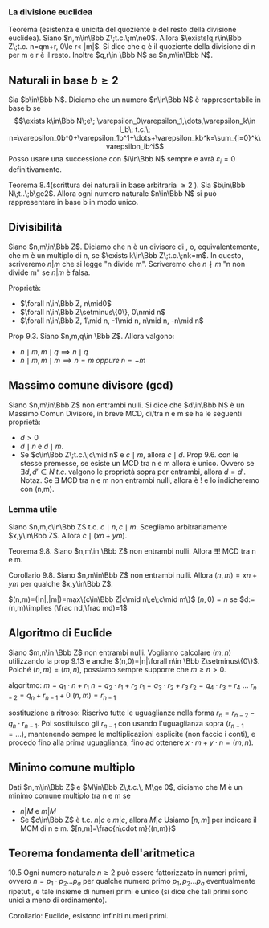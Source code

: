 ### La divisione euclidea
Teorema (esistenza e unicità del quoziente e del resto della divisione euclidea).
Siano $n,m\in\Bbb Z\;t.c.\;m\ne0$. Allora $\exists!q,r\in\Bbb Z\;t.c. n=qm+r, 0\le r< |m|$. Si dice che q è il quoziente della divisione di n per m e r è il resto. Inoltre $q,r\in \Bbb N$ se $n,m\in\Bbb N$.

## Naturali in base $b\ge2$
Sia $b\in\Bbb N$. Diciamo che un numero $n\in\Bbb N$ è rappresentabile in base b se
$$\exists k\in\Bbb N\;e\; \varepsilon_0\varepsilon_1,\dots,\varepsilon_k\in I_b\; t.c.\; n=\varepsilon_0b^0+\varepsilon_1b^1+\dots+\varepsilon_kb^k=\sum_{i=0}^k\varepsilon_ib^i$$
Posso usare una successione con $i\in\Bbb N$ sempre e avrà $\varepsilon_i=0$ definitivamente.

Teorema 8.4(scrittura dei naturali in base arbitraria $\ge2$ ).
Sia $b\in\Bbb N\;t..\;b\ge2$. Allora ogni numero naturale $n\in\Bbb N$ si può rappresentare in base b in modo unico.

## Divisibilità
Siano $n,m\in\Bbb Z$. Diciamo che n è un divisore di , o, equivalentemente, che m è un multiplo di n, se $\exists k\in\Bbb Z\;t.c.\;nk=m$. In questo, scriveremo $n|m$ che si legge "n divide m". Scriveremo che $n\nmid m$ "n non divide m" se $n|m$ è falsa.

Proprietà:
- $\forall n\in\Bbb Z, n\mid0$
- $\forall n\in\Bbb Z\setminus\{0\}, 0\nmid n$
- $\forall n\in\Bbb Z, 1\mid n, -1\mid n, n\mid n, -n\mid n$ 

Prop 9.3. Siano $n,m,q\in \Bbb Z$. Allora valgono:
- $n\mid m,m\mid q\implies n\mid q$
- $n\mid m,m\mid m\implies n=m\;oppure\;n=-m$

## Massimo comune divisore (gcd)
Siano $n,m\in\Bbb Z$ non entrambi nulli. Si dice che $d\in\Bbb N$ è un Massimo Comun Divisore, in breve MCD, di/tra n e m se ha le seguenti proprietà:
- $d>0$
- $d\mid n$ e $d\mid m$.
- Se $c\in\Bbb Z\;t.c.\;c\mid n$ e $c\mid m$, allora $c\mid d$.
Prop 9.6. con le stesse premesse, se esiste un MCD tra n e m allora è unico. Ovvero se $\exists d,d'\in N\;t.c.$ valgono le proprietà sopra per entrambi, allora $d=d'$.
Notaz. Se $\exists$ MCD tra n e m non entrambi nulli, allora è ! e lo indicheremo con (n,m).

### Lemma utile
Siano $n,m,c\in\Bbb Z$ t.c. $c\mid n,c\mid m$. Scegliamo arbitrariamente $x,y\in\Bbb Z$. Allora $c\mid(xn+ym)$.

Teorema 9.8.
Siano $n,m\in \Bbb Z$ non entrambi nulli. Allora $\exists!$ MCD tra n e m.

Corollario 9.8.
Siano $n,m\in\Bbb Z$ non entrambi nulli. Allora $(n,m)=xn+ym$ per qualche $x,y\in\Bbb Z$.

$(n,m)=(|n|,|m|)=max\{c\in\Bbb Z|c\mid n\;e\;c\mid m\}$
$(n,0)=n$
se $d:=(n,m)\implies (\frac nd,\frac md)=1$

## Algoritmo di Euclide
Siano $m,n\in \Bbb Z$ non entrambi nulli. Vogliamo calcolare $(m,n)$ utilizzando la prop 9.13 e anche $(n,0)=|n|\forall n\in \Bbb Z\setminus\{0\}$. Poiché $(n,m)=(m,n)$, possiamo sempre supporre che $m\ge n> 0$. 

algoritmo:
$m=q_1\cdot n+r_1$
$n=q_2\cdot r_1+r_2$
$r_1=q_3\cdot r_2+r_3$
$r_2=q_4\cdot r_3+r_4$
$\dots$
$r_{n-2}=q_n+r_{n-1}+0$
$(n,m)=r_{n-1}$

sostituzione a ritroso:
Riscrivo tutte le uguaglianze nella forma $r_n=r_{n-2}-q_n\cdot r_{n-1}$.
Poi sostituisco gli $r_{n-1}$ con usando l'uguaglianza sopra ($r_{n-1}=\dots$), mantenendo sempre le moltiplicazioni esplicite (non faccio i conti), e procedo fino alla prima uguaglianza, fino ad ottenere $x\cdot m+y\cdot n=(m,n)$.

## Minimo comune multiplo
Dati $n,m\in\Bbb Z$ e $M\in\Bbb Z\,t.c.\, M\ge 0$, diciamo che M è un minimo comune multiplo tra n e m se
- $n|M$ e $m|M$
- Se $c\in\Bbb Z$ è t.c. $n|c$ e $m|c$, allora $M|c$
Usiamo $[n,m]$ per indicare il MCM di n e m.
$[n,m]=\frac{n\cdot m}{(n,m)}$

## Teorema fondamenta dell'aritmetica
10.5 Ogni numero naturale $n\ge 2$ può essere fattorizzato in numeri primi, ovvero $n=p_1\cdot p_2\dots p_a$ per qualche numero primo $p_1,p_2\dots p_a$ eventualmente ripetuti, e tale insieme di numeri primi è unico (si dice che tali primi sono unici a meno di ordinamento). 

Corollario: Euclide, esistono infiniti numeri primi.